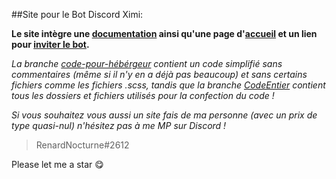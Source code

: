 ##Site pour le Bot Discord Ximi:

__Le site intègre une [documentation](https://ximibot.xyz/commands.html) ainsi qu'une page d'[accueil](https://ximibot.xyz/index.html) et un lien pour [inviter le bot](https://discord.com/api/oauth2/authorize?client_id=797559737520357417&permissions=8&scope=bot).__

*La branche [code-pour-hébérgeur](https://github.com/RenardNocturne/Site-pour-Ximi-Bot/tree/code-pour-hébérgeur) contient un code simplifié sans commentaires (même si il n'y en a déjà pas beaucoup) et sans certains fichiers comme les fichiers .scss, tandis que la branche [CodeEntier](https://github.com/RenardNocturne/Site-pour-Ximi-Bot/tree/CodeEntier) contient tous les dossiers et fichiers utilisés pour la confection du code !*

*Si vous souhaitez vous aussi un site fais de ma personne (avec un prix de type quasi-nul) n'hésitez pas à me MP sur Discord !*
> RenardNocturne#2612

Please let me a star 😋
